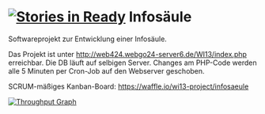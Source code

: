 [![Stories in Ready](https://badge.waffle.io/wi13-project/infosaeule.png?label=ready&title=Ready)](https://waffle.io/wi13-project/infosaeule)
Infosäule
==========

Softwareprojekt zur Entwicklung einer Infosäule.

Das Projekt ist unter http://web424.webgo24-server6.de/WI13/index.php erreichbar.
Die DB läuft auf selbigen Server.
Changes am PHP-Code werden alle 5 Minuten per Cron-Job auf den Webserver geschoben.

SCRUM-mäßiges Kanban-Board:
https://waffle.io/wi13-project/infosaeule

[![Throughput Graph](https://graphs.waffle.io/wi13-project/infosaeule/throughput.svg)](https://waffle.io/wi13-project/infosaeule/metrics) 


